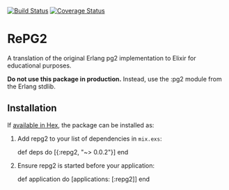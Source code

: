 [![Build Status](https://travis-ci.org/antipax/repg2.svg?branch=master)](https://travis-ci.org/antipax/repg2) [![Coverage Status](https://coveralls.io/repos/github/antipax/repg2/badge.svg?branch=master)](https://coveralls.io/github/antipax/repg2?branch=master)

# RePG2

A translation of the original Erlang pg2 implementation to Elixir for educational purposes.

**Do not use this package in production.** Instead, use the :pg2 module from the Erlang stdlib.

## Installation

If [available in Hex](https://hex.pm/docs/publish), the package can be installed as:

  1. Add repg2 to your list of dependencies in `mix.exs`:

        def deps do
          [{:repg2, "~> 0.0.2"}]
        end

  2. Ensure repg2 is started before your application:

        def application do
          [applications: [:repg2]]
        end

